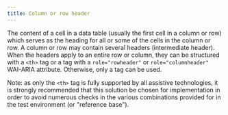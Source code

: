 ```yaml
---
title: Column or row header
---
```


The content of a cell in a data table (usually the first cell in a column or row) which serves as the heading for all or some of the cells in the column or row. A column or row may contain several headers (intermediate header). When the headers apply to an entire row or column, they can be structured with a `<th>` tag or a tag with a `role="rowheader"` or `role="columnheader"` WAI-ARIA attribute. Otherwise, only a<th> tag can be used.

Note: as only the `<th>` tag is fully supported by all assistive technologies, it is strongly recommended that this solution be chosen for implementation in order to avoid numerous checks in the various combinations provided for in the test environment (or "reference base").
